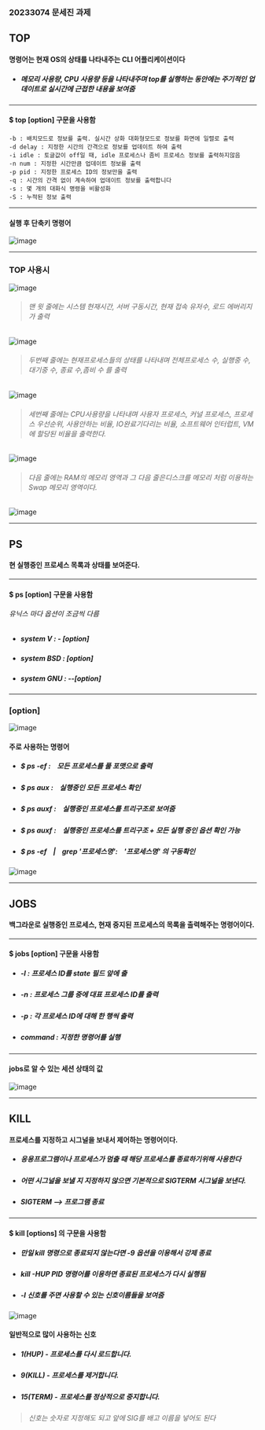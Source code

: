 ### 20233074 문세진 과제

## TOP

#### 명령어는 현재 OS의 상태를 나타내주는 CLI 어플리케이션이다

* ##### 메모리 사용량, CPU 사용량 등을 나타내주며 top를 실행하는 동안에는 주기적인 업데이트로 실시간에 근접한 내용을 보여줌

---
#### $ top [option] 구문을 사용함

```
-b : 배치모드로 정보를 출력. 실시간 상화 대화형모드로 정보를 화면에 일렬로 출력
-d delay : 지정한 시간의 간격으로 정보를 업데이트 하여 출력
-i idle : 토글값이 off일 때, idle 프로세스나 좀비 프로세스 정보를 출력하지않음
-n num : 지정한 시간만큼 업데이트 정보를 출력
-p pid : 지정한 프로세스 ID의 정보만을 출력
-q : 시간의 간격 없이 계속하여 업데이트 정보를 출력합니다
-s : 몇 개의 대화식 명령을 비활성화
-S : 누적된 정보 출력
```

---
#### 실행 후 단축키 명령어

![image](https://github.com/Sejin1012/rhkwp/assets/133843383/851c3153-2542-43b2-beb9-8b080f116da4)

---
### TOP 사용시

![image](https://github.com/Sejin1012/rhkwp/assets/133843383/7f0f0141-9a82-4367-8177-fecbfc223b6d)

> ###### 맨 윗 줄에는 시스템 현재시간, 서버 구동시간, 현재 접속 유저수, 로드 에버리지가 출력

![image](https://github.com/Sejin1012/rhkwp/assets/133843383/8022430c-af0b-41c7-bd42-a8e8dc790a80)

> ###### 두번째 줄에는 현재프로세스들의 상태를 나타내며 전체프로세스 수, 실행중 수, 대기중 수, 종료 수,좀비 수 를 출력

![image](https://github.com/Sejin1012/rhkwp/assets/133843383/023896b4-0aae-4930-8116-c62575d3f696)

> ###### 세번째 줄에는 CPU사용량을 나타내며 사용자 프로세스, 커널 프로세스, 프로세스 우선순위, 사용안하는 비율, IO완료기다리는 비율,  소프트웨어 인터럽트, VM에 할당된 비율을 출력한다.

![image](https://github.com/Sejin1012/rhkwp/assets/133843383/9571d3b7-8639-4b00-8ba1-769ede62cff1)

> ###### 다음 줄에는 RAM의 메모리 영역과 그 다음 줄은디스크를 메모리 처럼 이용하는 Swap 메모리 영역이다.

![image](https://github.com/Sejin1012/rhkwp/assets/133843383/11c35666-463e-48aa-bc43-dbf51f621459)


---
## PS


#### 현 실행중인 프로세스 목록과 상태를 보여준다.
---
#### $ ps [option] 구문을 사용함

###### 유닉스 마다 옵션이 조금씩 다름

* ##### system V :  - [option]

* ##### system BSD :  [option]

* ##### system GNU :  --[option]
---
### [option]
![image](https://github.com/Sejin1012/rhkwp/assets/133843383/47c61832-b3ae-4c0e-bf1a-1bfc214674f9)

#### 주로 사용하는 명령어

* ##### $ ps -ef :ㅤ모든 프로세스를 풀 포맷으로 출력

* ##### $ ps aux :ㅤ실행중인 모든 프로세스 확인

* ##### $ ps auxf :ㅤ실행중인 프로세스를 트리구조로 보여줌

* ##### $ ps auxf :ㅤ실행중인 프로세스를 트리구조 + 모든 실행 중인 옵션 확인 가능

* ##### $ ps -efㅤ|ㅤgrep '프로세스명':ㅤ'프로세스명' 의 구동확인

![image](https://github.com/Sejin1012/rhkwp/assets/133843383/15805796-8d88-4ff4-811a-821dcd8e1787)

---


## JOBS

#### 백그라운로 실행중인 프로세스, 현재 중지된 프로세스의 목록을 출력해주는 명령어이다.

---
#### $ jobs [option] 구문을 사용함

* ##### -l : 프로세스 ID를 state 필드 앞에 출

* ##### -n : 프로세스 그룹 중에 대표 프로세스 ID를 출력

* ##### -p : 각 프로세스 ID에 대해 한 행씩 출력

* ##### command : 지정한 명령어를 실행

----
#### jobs로 알 수 있는 세션 상태의 값


![image](https://github.com/Sejin1012/rhkwp/assets/133843383/45130788-eb14-4e58-b6bb-c7a147ca5b98)


---
## KILL


#### 프로세스를 지정하고 시그널을 보내서 제어하는 명령어이다. 
* ##### 응용프로그램이나 프로세스가 멈출 때 해당 프로세스를 종료하기위해 사용한다

+ ##### 어떤 시그널을 보낼 지 지정하지 않으면 기본적으로 SIGTERM 시그널을 보낸다.
  
+ ##### SIGTERM --> 프로그램 종료

---
 #### $ kill [options] <pid> 의 구문을 사용함
  
  * ##### 만일 kill 명령으로 종료되지 않는다면 -9 옵션을 이용해서 강제 종료
 
  * ##### kill -HUP PID 명령어를 이용하면 종료된 프로세스가 다시 실행됨
  
  * ##### -l 신호를 주면 사용할 수 있는 신호이름들을 보여줌
  
![image](https://1.bp.blogspot.com/-Hp3F3sem6Ao/XkQTFM6dyyI/AAAAAAAACY8/fD-IjQjWNgMmVNMLXLUBbqFVNUhaMOTDACLcBGAsYHQ/s640/kill%2B-l%2B%25EB%25AA%2585%25EB%25A0%25B9%25EC%2596%25B4.png)
  
#### 일반적으로 많이 사용하는 신호
  
  - ##### 1(HUP) - 프로세스를 다시 로드합니다.

  - ##### 9(KILL) - 프로세스를 제거합니다.

  - ##### 15(TERM) - 프로세스를 정상적으로 중지합니다.
  
>###### 신호는 숫자로 지정해도 되고 앞에 SIG를 배고 이름을 넣어도 된다

